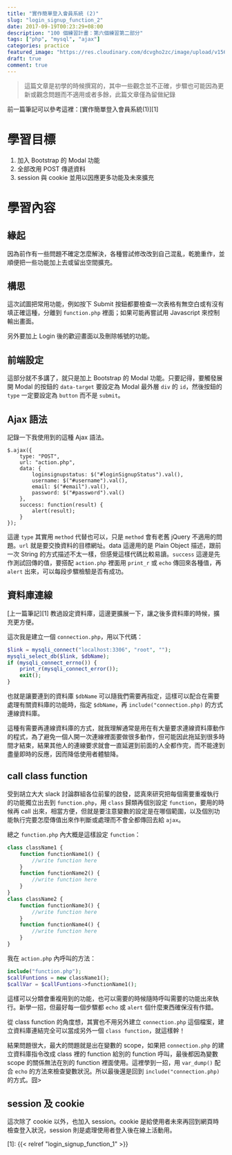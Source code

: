 ```yaml
---
title: "實作簡單登入會員系統 (2)"
slug: "login_signup_function_2"
date: 2017-09-19T00:23:29+08:00
description: "100 個練習計畫：第六個練習第二部分"
tags: ["php", "mysql", "ajax"]
categories: practice
featured_image: "https://res.cloudinary.com/dcvgho2zc/image/upload/v1568962308/Tech%20Blog/user-profile-symbol_vcbneb.png"
draft: true
comment: true
---
```


> 這篇文章是初學的時候撰寫的，其中一些觀念並不正確，步驟也可能因為更新或觀念問題而不適用或者多餘，此篇文章僅為留做紀錄

前一篇筆記可以參考這裡：[實作簡單登入會員系統(1)][1]

# 學習目標

1. 加入 Bootstrap 的 Modal 功能
2. 全部改用 POST 傳遞資料
3. session 與 cookie 並用以因應更多功能及未來擴充

# 學習內容

## 緣起

因為前作有一些問題不確定怎麼解決，各種嘗試修改改到自己混亂，乾脆重作，並順便把一些功能加上去或留出空間擴充。

## 構思

這次試圖把常用功能，例如按下 Submit 按鈕都要檢查一次表格有無空白或有沒有填正確這種，分離到 `function.php` 裡面；如果可能再嘗試用 Javascript 來控制輸出畫面。

另外要加上 Login 後的歡迎畫面以及刪除帳號的功能。

## 前端設定

這部分就不多講了，就只是加上 Bootstrap 的 Modal 功能。只要記得，要觸發展開 Modal 的按鈕的 `data-target` 要設定為 Modal 最外層 `div` 的 `id`，然後按鈕的 `type` 一定要設定為 `button` 而不是 `submit`。

## Ajax 語法

記錄一下我使用到的這種 Ajax 語法。

```jquery
$.ajax({
    type: "POST",
    url: "action.php",
    data: {
        loginsignupstatus: $("#loginSignupStatus").val(),
        username: $("#username").val(),
        email: $("#email").val(),
        password: $("#password").val()
    },
    success: function(result) {
        alert(result);
    }
});
```

這邊 `type` 其實用 `method` 代替也可以，只是 `method` 會有老舊 jQuery 不適用的問題。`url` 就是要交換資料的目標網址。data 這邊用的是 Plain Object 描述，跟前一次 String 的方式描述不太一樣，但感覺這樣代碼比較易讀。`success` 這邊是先作測試回傳的值，要搭配 `action.php` 裡面用 `print_r` 或 `echo` 傳回來各種值，再 `alert` 出來，可以每段步驟檢驗是否有成功。

## 資料庫連線

[上一篇筆記][1] 教過設定資料庫，這邊更擴展一下，讓之後多資料庫的時候，擴充更方便。

這次我是建立一個 `connection.php`，用以下代碼：

```php
$link = mysqli_connect("localhost:3306", "root", "");
mysqli_select_db($link, $dbName);
if (mysqli_connect_errno()) {
    print_r(mysqli_connect_error());
    exit();
}
```

也就是讓要連到的資料庫 `$dbName` 可以隨我們需要再指定，這樣可以配合在需要處理有關資料庫的功能時，指定 `$dbName`，再 `include("connection.php)` 的方式連線資料庫。

這種有需要再連線資料庫的方式，就我理解通常是用在有大量要求連線資料庫動作的程式，為了避免一個人開一次連線裡面要做很多動作，但可能因此拖延到很多時間才結束，結果其他人的連線要求就會一直延遲到前面的人全都作完，而不能達到盡量即時的反應，因而降低使用者體驗降。

## call class function

受到胡立大大 slack 討論群組各位前輩的啟發，認真來研究把每個需要重複執行的功能獨立出去到 `function.php`，用 `class` 歸類再個別設定 `function`，要用的時候再 call 出來，相當方便，但就是要注意變數的設定是在哪個範圍，以及個別功能執行完要怎麼傳值出來作判斷或處理而不會全都傳回去給 `ajax`。

總之 `function.php` 內大概是這樣設定 `function`：

```php
class className1 {
    function functionName1() {
        //write function here
    }
    function functionName2() {
        //write function here
    }
}
class className2 {
    function functionName3() {
        //write function here
    }
    function functionName4() {
        //write function here
    }
}
```

我在 `action.php` 內呼叫的方法：

```php
include("function.php");
$callFuntions = new className1();
$callVar = $callFuntions->functionName1();
```

這樣可以分類會重複用到的功能，也可以需要的時候隨時呼叫需要的功能出來執行。新學一招，但最好每一個步驟都 `echo` 或 `alert` 個什麼東西確保沒有作錯。

從 class function 的角度想，其實也不用另外建立 `connection.php` 這個檔案，建立資料庫連結完全可以當成另外一個 `class function`，就這樣幹！

結果問題很大，最大的問題就是出在變數的 scope，如果把 `connection.php` 的建立資料庫指令改成 class 裡的 function 給別的 function 呼叫，最後都因為變數 scope 的關係無法在別的 function 裡面使用。這裡學到一招，用 `var_dump()` 配合 `echo` 的方法來檢查變數狀況。所以最後還是回到 `include("connection.php)` 的方式。囧>

## session 及 cookie

這次除了 cookie 以外，也加入 session。cookie 是給使用者未來再回到網頁時檢查登入狀況，session 則是處理使用者登入後在線上活動用。

[1]: {{< relref "login_signup_function_1" >}}